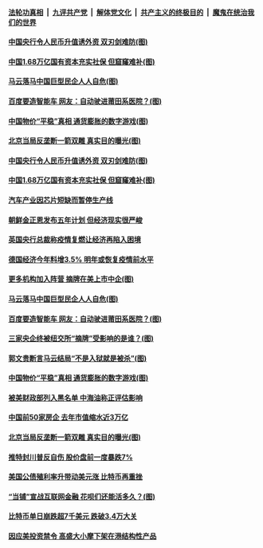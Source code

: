 ####  [法轮功真相](../../../../basic/blob/master/README.md?t=01130802) &nbsp;|&nbsp; [九评共产党](../../../../9ping.md/blob/master/README.md?t=01130802) &nbsp;|&nbsp; [解体党文化](../../../../jtdwh.md/blob/master/README.md?t=01130802)  &nbsp;|&nbsp; [共产主义的终极目的](../../../../gczydzjmd.md/blob/master/README.md?t=01130802) &nbsp;|&nbsp; [魔鬼在统治我们的世界](../../../../mgztzwmdsj.md/blob/master/README.md?t=01130802) 

#### [中国央行令人民币升值诱外资 双刃剑难防(图)](../pages/p5/958895.md?t=01130802) 

#### [中国1.68万亿国有资本充实社保 但窟窿难补(图)](../pages/p5/958891.md?t=01130802) 

#### [马云落马中国巨型民企人人自危(图)](../pages/p5/958811.md?t=01130802) 

#### [百度要造智能车 网友：自动驶进莆田系医院？(图)](../pages/p5/958810.md?t=01130802) 

#### [中国物价“平稳”真相 通货膨胀的数字游戏(图)](../pages/p5/958793.md?t=01130802) 

#### [北京当局反垄断一箭双雕 真实目的曝光(图)](../pages/p5/958772.md?t=01130802) 

#### [中国央行令人民币升值诱外资 双刃剑难防(图)](../pages/p5/958895.md?t=01130802) 

#### [中国1.68万亿国有资本充实社保 但窟窿难补(图)](../pages/p5/958891.md?t=01130802) 

#### [汽车产业因芯片短缺而暂停生产线](../pages/p5/958887.md?t=01130802) 

#### [朝鲜金正恩发布五年计划 但经济现实很严峻](../pages/p5/958885.md?t=01130802) 

#### [英国央行总裁称疫情复燃让经济再陷入困境](../pages/p5/958882.md?t=01130802) 

#### [德国经济今年料增3.5% 明年或恢复疫情前水平](../pages/p5/958881.md?t=01130802) 

#### [更多机构加入阵营 摘牌在美上市中企(图)](../pages/p5/958874.md?t=01130802) 

#### [马云落马中国巨型民企人人自危(图)](../pages/p5/958811.md?t=01130802) 

#### [百度要造智能车 网友：自动驶进莆田系医院？(图)](../pages/p5/958810.md?t=01130802) 

#### [三家央企终被纽交所“摘牌”受影响的是谁？(图)](../pages/p5/958801.md?t=01130802) 

#### [郭文贵断言马云结局“不是入狱就是被杀”(图)](../pages/p5/958799.md?t=01130802) 

#### [中国物价“平稳”真相 通货膨胀的数字游戏(图)](../pages/p5/958793.md?t=01130802) 

#### [被美财政部列入黑名单 中海油称正评估影响](../pages/p5/958781.md?t=01130802) 

#### [中国前50家房企 去年市值缩水近3万亿](../pages/p5/958780.md?t=01130802) 

#### [北京当局反垄断一箭双雕 真实目的曝光(图)](../pages/p5/958772.md?t=01130802) 

#### [推特封川普反自伤 股价盘前一度暴跌7%](../pages/p5/958761.md?t=01130802) 

#### [美国公债殖利率升带动美元涨 比特币再重挫](../pages/p5/958754.md?t=01130802) 

#### [“当铺”宣战互联网金融 花呗们还能活多久？(图)](../pages/p5/958733.md?t=01130802) 

#### [比特币单日崩跌超7千美元 跌破3.4万大关](../pages/p5/958735.md?t=01130802) 

#### [因应美投资禁令 高盛大小摩下架在港结构性产品](../pages/p5/958734.md?t=01130802) 

